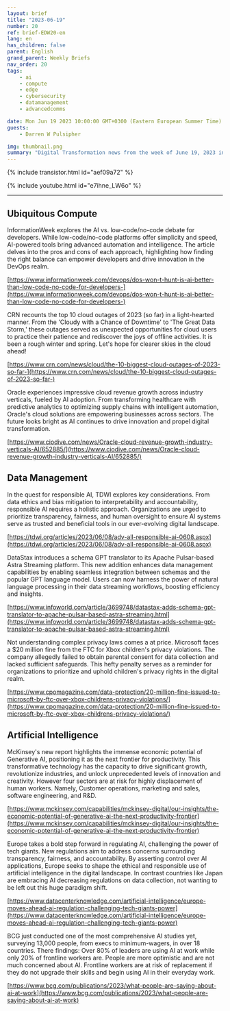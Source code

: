 ```yaml
---
layout: brief
title: "2023-06-19"
number: 20
ref: brief-EDW20-en
lang: en
has_children: false
parent: English
grand_parent: Weekly Briefs
nav_order: 20
tags:
    - ai
    - compute
    - edge
    - cybersecurity
    - datamanagement
    - advancedcomms

date: Mon Jun 19 2023 10:00:00 GMT+0300 (Eastern European Summer Time)
guests:
    - Darren W Pulsipher

img: thumbnail.png
summary: "Digital Transformation news from the week of June 19, 2023 including stories of managers replacing workers with AI, Cloud outages again, and privacy laws taking a bite out of big tech."
---
```


{% include transistor.html id="aef09a72" %}



{% include youtube.html id="e7ihne_LW6o" %}

---

## Ubiquitous Compute

InformationWeek explores the AI vs. low-code/no-code debate for developers. While low-code/no-code platforms offer simplicity and speed, AI-powered tools bring advanced automation and intelligence. The article delves into the pros and cons of each approach, highlighting how finding the right balance can empower developers and drive innovation in the DevOps realm.

[https://www.informationweek.com/devops/dos-won-t-hunt-is-ai-better-than-low-code-no-code-for-developers-](https://www.informationweek.com/devops/dos-won-t-hunt-is-ai-better-than-low-code-no-code-for-developers-)

CRN recounts the top 10 cloud outages of 2023 (so far) in a light-hearted manner. From the 'Cloudy with a Chance of Downtime' to 'The Great Data Storm,' these outages served as unexpected opportunities for cloud users to practice their patience and rediscover the joys of offline activities. It is been a rough winter and spring. Let's hope for clearer skies in the cloud ahead!

[https://www.crn.com/news/cloud/the-10-biggest-cloud-outages-of-2023-so-far-](https://www.crn.com/news/cloud/the-10-biggest-cloud-outages-of-2023-so-far-)

Oracle experiences impressive cloud revenue growth across industry verticals, fueled by AI adoption. From transforming healthcare with predictive analytics to optimizing supply chains with intelligent automation, Oracle's cloud solutions are empowering businesses across sectors. The future looks bright as AI continues to drive innovation and propel digital transformation.

[https://www.ciodive.com/news/Oracle-cloud-revenue-growth-industry-verticals-AI/652885/](https://www.ciodive.com/news/Oracle-cloud-revenue-growth-industry-verticals-AI/652885/)

## Data Management

In the quest for responsible AI, TDWI explores key considerations. From data ethics and bias mitigation to interpretability and accountability, responsible AI requires a holistic approach. Organizations are urged to prioritize transparency, fairness, and human oversight to ensure AI systems serve as trusted and beneficial tools in our ever-evolving digital landscape.

[https://tdwi.org/articles/2023/06/08/adv-all-responsible-ai-0608.aspx](https://tdwi.org/articles/2023/06/08/adv-all-responsible-ai-0608.aspx)

DataStax introduces a schema GPT translator to its Apache Pulsar-based Astra Streaming platform. This new addition enhances data management capabilities by enabling seamless integration between schemas and the popular GPT language model. Users can now harness the power of natural language processing in their data streaming workflows, boosting efficiency and insights.

[https://www.infoworld.com/article/3699748/datastax-adds-schema-gpt-translator-to-apache-pulsar-based-astra-streaming.html](https://www.infoworld.com/article/3699748/datastax-adds-schema-gpt-translator-to-apache-pulsar-based-astra-streaming.html)

Not understanding complex privacy laws comes a at price. Microsoft faces a $20 million fine from the FTC for Xbox children's privacy violations. The company allegedly failed to obtain parental consent for data collection and lacked sufficient safeguards. This hefty penalty serves as a reminder for organizations to prioritize and uphold children's privacy rights in the digital realm.

[https://www.cpomagazine.com/data-protection/20-million-fine-issued-to-microsoft-by-ftc-over-xbox-childrens-privacy-violations/](https://www.cpomagazine.com/data-protection/20-million-fine-issued-to-microsoft-by-ftc-over-xbox-childrens-privacy-violations/)

## Artificial Intelligence

McKinsey's new report highlights the immense economic potential of Generative AI, positioning it as the next frontier for productivity. This transformative technology has the capacity to drive significant growth, revolutionize industries, and unlock unprecedented levels of innovation and creativity. However four sectors are at risk for highly displacement of human workers. Namely, Customer operations, marketing and sales, software engineering, and R&D.

[https://www.mckinsey.com/capabilities/mckinsey-digital/our-insights/the-economic-potential-of-generative-ai-the-next-productivity-frontier](https://www.mckinsey.com/capabilities/mckinsey-digital/our-insights/the-economic-potential-of-generative-ai-the-next-productivity-frontier)

Europe takes a bold step forward in regulating AI, challenging the power of tech giants. New regulations aim to address concerns surrounding transparency, fairness, and accountability. By asserting control over AI applications, Europe seeks to shape the ethical and responsible use of artificial intelligence in the digital landscape. In contrast countries like Japan are embracing AI decreasing regulations on data collection, not wanting to be left out this huge paradigm shift. 

[https://www.datacenterknowledge.com/artificial-intelligence/europe-moves-ahead-ai-regulation-challenging-tech-giants-power](https://www.datacenterknowledge.com/artificial-intelligence/europe-moves-ahead-ai-regulation-challenging-tech-giants-power)

BCG just conducted one of the most comprehensive AI studies yet, surveying 13,000 people, from execs to minimum-wagers, in over 18 countries. There findings: Over 80% of leaders are using AI at work while only 20% of frontline workers are. People are more optimistic and are not much concerned about AI. Frontline workers are at risk of replacement if they do not upgrade their skills and begin using AI in their everyday work.

[https://www.bcg.com/publications/2023/what-people-are-saying-about-ai-at-work](https://www.bcg.com/publications/2023/what-people-are-saying-about-ai-at-work)

